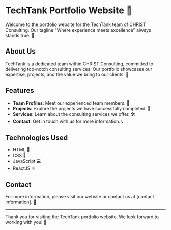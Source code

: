 # TechTank Portfolio Website 🚀

Welcome to the portfolio website for the TechTank team of CHRIST Consulting. Our tagline "Where experience meets excellence" always stands true. 🌟

## About Us

TechTank is a dedicated team within CHRIST Consulting, committed to delivering top-notch consulting services. Our portfolio showcases our expertise, projects, and the value we bring to our clients. 💼

## Features

- **Team Profiles**: Meet our experienced team members. 👥
- **Projects**: Explore the projects we have successfully completed. 📂
- **Services**: Learn about the consulting services we offer. 🛠️
- **Contact**: Get in touch with us for more information. 📞

## Technologies Used

- HTML 📝
- CSS 🎨
- JavaScript 💻
- ReactJS ⚛️

## Contact

For more information, please visit our website or contact us at [contact information]. 📧

---

Thank you for visiting the TechTank portfolio website. We look forward to working with you! 🤝
